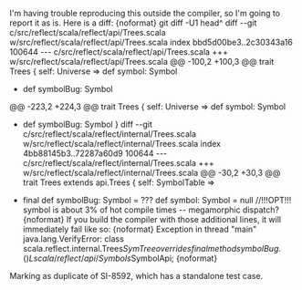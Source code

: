 I'm having trouble reproducing this outside the compiler, so I'm going to report it as is.  Here is a diff:
{noformat}
git diff -U1 head^
diff --git c/src/reflect/scala/reflect/api/Trees.scala w/src/reflect/scala/reflect/api/Trees.scala
index bbd5d00be3..2c30343a16 100644
--- c/src/reflect/scala/reflect/api/Trees.scala
+++ w/src/reflect/scala/reflect/api/Trees.scala
@@ -100,2 +100,3 @@ trait Trees { self: Universe =>
     def symbol: Symbol
+    def symbolBug: Symbol
 
@@ -223,2 +224,3 @@ trait Trees { self: Universe =>
     def symbol: Symbol
+    def symbolBug: Symbol
   }
diff --git c/src/reflect/scala/reflect/internal/Trees.scala w/src/reflect/scala/reflect/internal/Trees.scala
index 4bb88145b3..72287a60d9 100644
--- c/src/reflect/scala/reflect/internal/Trees.scala
+++ w/src/reflect/scala/reflect/internal/Trees.scala
@@ -30,2 +30,3 @@ trait Trees extends api.Trees { self: SymbolTable =>
 
+    final def symbolBug: Symbol = ???
     def symbol: Symbol = null //!!!OPT!!! symbol is about 3% of hot compile times -- megamorphic dispatch?
{noformat}
If you build the compiler with those additional lines, it will immediately fail like so:
{noformat}
    Exception in thread "main" 
java.lang.VerifyError: class scala.reflect.internal.Trees$SymTree
overrides final method symbolBug.()Lscala/reflect/api/Symbols$SymbolApi;
{noformat}

Marking as duplicate of SI-8592, which has a standalone test case.

